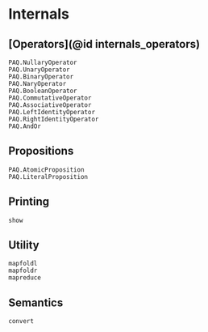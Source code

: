 
# Internals

## [Operators](@id internals_operators)

```@docs
PAQ.NullaryOperator
PAQ.UnaryOperator
PAQ.BinaryOperator
PAQ.NaryOperator
PAQ.BooleanOperator
PAQ.CommutativeOperator
PAQ.AssociativeOperator
PAQ.LeftIdentityOperator
PAQ.RightIdentityOperator
PAQ.AndOr
```

## Propositions

```@docs
PAQ.AtomicProposition
PAQ.LiteralProposition
```

## Printing

```@docs
show
```

## Utility

```@docs
mapfoldl
mapfoldr
mapreduce
```

## Semantics

```@docs
convert
```
